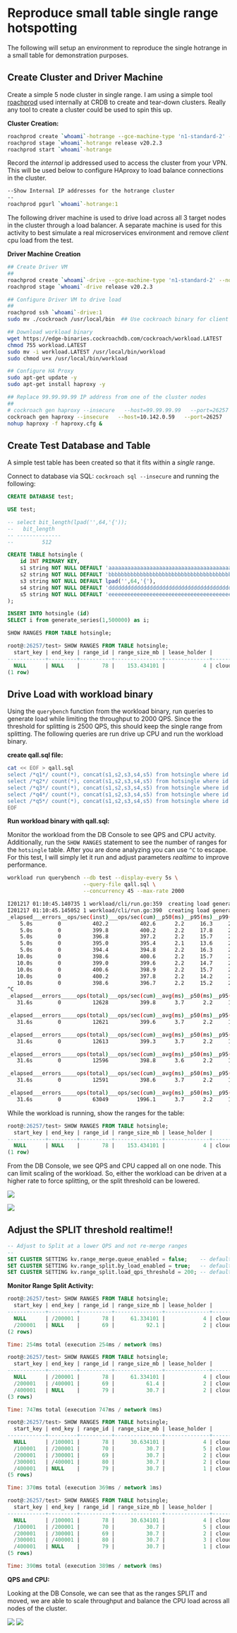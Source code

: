 # Reproduce small table single range hotspotting

The following will setup an environment to reproduce the single hotrange in a small table for demonstration purposes.  

## Create Cluster and Driver Machine
Create a simple 5 node cluster in single range.  I am using a simple tool [roachprod](https://github.com/cockroachdb/roachprod) used internally at CRDB to create and tear-down clusters.  Really any tool to create a cluster could be used to spin this up.

**Cluster Creation:**
```bash
roachprod create `whoami`-hotrange --gce-machine-type 'n1-standard-2' --nodes 5 --lifetime 24h
roachprod stage `whoami`-hotrange release v20.2.3
roachprod start `whoami`-hotrange
```
Record the *internal* ip addressed used to access the cluster from your VPN.  This will be used below to configure HAproxy to load balance connections in the cluster.

```bash
--Show Internal IP addresses for the hotrange cluster
--
roachprod pgurl `whoami`-hotrange:1 
```

The following driver machine is used to drive load across all 3 target nodes in the cluster through a load balancer.  A separate machine is used for this activity to best simulate a real microservices environment and remove *client* cpu load from the test. 

**Driver Machine Creation**

```bash
## Create Driver VM
##
roachprod create `whoami`-drive --gce-machine-type 'n1-standard-2' --nodes 1 --lifetime 24h
roachprod stage `whoami`-drive release v20.2.3  

## Configure Driver VM to drive load
##
roachprod ssh `whoami`-drive:1
sudo mv ./cockroach /usr/local/bin  ## Use cockroach binary for client connection

## Download workload binary
wget https://edge-binaries.cockroachdb.com/cockroach/workload.LATEST
chmod 755 workload.LATEST
sudo mv -i workload.LATEST /usr/local/bin/workload
sudo chmod u+x /usr/local/bin/workload

## Configure HA Proxy
sudo apt-get update -y
sudo apt-get install haproxy -y

## Replace 99.99.99.99 IP address from one of the cluster nodes
##
# cockroach gen haproxy --insecure   --host=99.99.99.99   --port=26257 
cockroach gen haproxy --insecure   --host=10.142.0.59   --port=26257 
nohup haproxy -f haproxy.cfg &

```

## Create Test Database and Table
A simple test table has been created so that it fits within a *single* range.

Connect to database via SQL: `cockroach sql --insecure` and running the following:

```sql
CREATE DATABASE test;

USE test;

-- select bit_length(lpad('',64,'{'));
--   bit_length
-- --------------
--         512

CREATE TABLE hotsingle (
    id INT PRIMARY KEY,
    s1 string NOT NULL DEFAULT 'aaaaaaaaaaaaaaaaaaaaaaaaaaaaaaaaaaaaaaaaaaaaaaaaaaaa',
    s2 string NOT NULL DEFAULT 'bbbbbbbbbbbbbbbbbbbbbbbbbbbbbbbbbbbbbbbbbbbbbbbbbbbb',
    s3 string NOT NULL DEFAULT lpad('',64,'{'),
    s4 string NOT NULL DEFAULT 'dddddddddddddddddddddddddddddddddddddddddddddddddddd',
    s5 string NOT NULL DEFAULT 'eeeeeeeeeeeeeeeeeeeeeeeeeeeeeeeeeeeeeeeeeeeeeeeeeeee'
);

INSERT INTO hotsingle (id)
SELECT i from generate_series(1,500000) as i;

SHOW RANGES FROM TABLE hotsingle;

root@:26257/test> SHOW RANGES FROM TABLE hotsingle;
  start_key | end_key | range_id | range_size_mb | lease_holder |           lease_holder_locality           | replicas |                                                          replica_localities
------------+---------+----------+---------------+--------------+-------------------------------------------+----------+----------------------------------------------------------------------------------------------------------------------------------------
  NULL      | NULL    |       78 |    153.434101 |            4 | cloud=gce,region=us-east1,zone=us-east1-b | {1,2,4}  | {"cloud=gce,region=us-east1,zone=us-east1-b","cloud=gce,region=us-east1,zone=us-east1-b","cloud=gce,region=us-east1,zone=us-east1-b"}
(1 row)
```

## Drive Load with workload binary
Using the `querybench` function from the workload binary, run queries to generate load while limiting the throughput to 2000 QPS.  Since the threshold for splitting is 2500 QPS, this should keep the single range from splitting.  The following queries are run drive up CPU and run the workload binary.

**create qall.sql file:**
```bash
cat << EOF > qall.sql
select /*q1*/ count(*), concat(s1,s2,s3,s4,s5) from hotsingle where id between 1 and 500 GROUP BY 2;
select /*q2*/ count(*), concat(s1,s2,s3,s4,s5) from hotsingle where id between 100001 and 100500 GROUP BY 2;
select /*q3*/ count(*), concat(s1,s2,s3,s4,s5) from hotsingle where id between 200001 and 200500 GROUP BY 2;
select /*q4*/ count(*), concat(s1,s2,s3,s4,s5) from hotsingle where id between 300001 and 300500 GROUP BY 2;
select /*q5*/ count(*), concat(s1,s2,s3,s4,s5) from hotsingle where id between 400001 and 400500 GROUP BY 2;
EOF
```

**Run workload binary with qall.sql:**

Monitor the workload from the DB Console to see QPS and CPU actvity.  Additionally, run the `SHOW RANGES` statement to see the number of ranges for the `hotsingle` table.  After you are done analyzing you can use `^C` to escape.  For this test, I will simply let it run and adjust parameters *realtime* to improve performance.

```bash
workload run querybench --db test --display-every 5s \
                        --query-file qall.sql \
                        --concurrency 45 --max-rate 2000

I201217 01:10:45.140735 1 workload/cli/run.go:359  creating load generator...
I201217 01:10:45.145052 1 workload/cli/run.go:390  creating load generator... done (took 4.317107ms)
_elapsed___errors__ops/sec(inst)___ops/sec(cum)__p50(ms)__p95(ms)__p99(ms)_pMax(ms)
    5.0s        0          402.2          402.6      2.2     16.3     27.3     48.2  1: select /*q1*/ count(*), concat(s1,s2,s3,s4,s5) from hotsingle where id in (1,5000,50000) GROUP BY 2;
    5.0s        0          399.8          400.2      2.2     17.8     27.3     35.7  2: select /*q2*/ count(*), concat(s1,s2,s3,s4,s5) from hotsingle where id in (100001, 105000, 150000) GROUP BY 2;
    5.0s        0          396.8          397.2      2.2     15.7     24.1     31.5  3: select /*q3*/ count(*), concat(s1,s2,s3,s4,s5) from hotsingle where id in (200001, 205000, 250000) GROUP BY 2;
    5.0s        0          395.0          395.4      2.1     13.6     22.0     31.5  4: select /*q4*/ count(*), concat(s1,s2,s3,s4,s5) from hotsingle where id in (300001, 305000, 350000) GROUP BY 2;
    5.0s        0          394.4          394.8      2.2     16.3     25.2     35.7  5: select /*q5*/ count(*), concat(s1,s2,s3,s4,s5) from hotsingle where id in (400001, 405000, 450000) GROUP BY 2;
   10.0s        0          398.6          400.6      2.2     15.7     23.1     37.7  1: select /*q1*/ count(*), concat(s1,s2,s3,s4,s5) from hotsingle where id in (1,5000,50000) GROUP BY 2;
   10.0s        0          399.0          399.6      2.2     14.7     25.2     39.8  2: select /*q2*/ count(*), concat(s1,s2,s3,s4,s5) from hotsingle where id in (100001, 105000, 150000) GROUP BY 2;
   10.0s        0          400.6          398.9      2.2     15.7     26.2     32.5  3: select /*q3*/ count(*), concat(s1,s2,s3,s4,s5) from hotsingle where id in (200001, 205000, 250000) GROUP BY 2;
   10.0s        0          400.2          397.8      2.2     14.2     24.1     46.1  4: select /*q4*/ count(*), concat(s1,s2,s3,s4,s5) from hotsingle where id in (300001, 305000, 350000) GROUP BY 2;
   10.0s        0          398.6          396.7      2.2     15.2     25.2
^C
_elapsed___errors_____ops(total)___ops/sec(cum)__avg(ms)__p50(ms)__p95(ms)__p99(ms)_pMax(ms)__total
   31.6s        0          12628          399.8      3.7      2.2     15.2     24.1     52.4   1: select /*q1*/ count(*), concat(s1,s2,s3,s4,s5) from hotsingle where id in (1,5000,50000) GROUP BY 2;

_elapsed___errors_____ops(total)___ops/sec(cum)__avg(ms)__p50(ms)__p95(ms)__p99(ms)_pMax(ms)__total
   31.6s        0          12621          399.6      3.7      2.2     14.7     25.2     48.2   2: select /*q2*/ count(*), concat(s1,s2,s3,s4,s5) from hotsingle where id in (100001, 105000, 150000) GROUP BY 2;

_elapsed___errors_____ops(total)___ops/sec(cum)__avg(ms)__p50(ms)__p95(ms)__p99(ms)_pMax(ms)__total
   31.6s        0          12613          399.3      3.7      2.2     15.2     26.2     48.2   3: select /*q3*/ count(*), concat(s1,s2,s3,s4,s5) from hotsingle where id in (200001, 205000, 250000) GROUP BY 2;

_elapsed___errors_____ops(total)___ops/sec(cum)__avg(ms)__p50(ms)__p95(ms)__p99(ms)_pMax(ms)__total
   31.6s        0          12596          398.8      3.6      2.2     14.7     25.2     54.5   4: select /*q4*/ count(*), concat(s1,s2,s3,s4,s5) from hotsingle where id in (300001, 305000, 350000) GROUP BY 2;

_elapsed___errors_____ops(total)___ops/sec(cum)__avg(ms)__p50(ms)__p95(ms)__p99(ms)_pMax(ms)__total
   31.6s        0          12591          398.6      3.7      2.2     15.2     25.2     52.4   5: select /*q5*/ count(*), concat(s1,s2,s3,s4,s5) from hotsingle where id in (400001, 405000, 450000) GROUP BY 2;

_elapsed___errors_____ops(total)___ops/sec(cum)__avg(ms)__p50(ms)__p95(ms)__p99(ms)_pMax(ms)__result
   31.6s        0          63049         1996.1      3.7      2.2     15.2     25.2     54.5
```

While the workload is running, show the ranges for the table:

```sql
root@:26257/test> SHOW RANGES FROM TABLE hotsingle;
  start_key | end_key | range_id | range_size_mb | lease_holder |           lease_holder_locality           | replicas |                                                          replica_localities
------------+---------+----------+---------------+--------------+-------------------------------------------+----------+----------------------------------------------------------------------------------------------------------------------------------------
  NULL      | NULL    |       78 |    153.434101 |            4 | cloud=gce,region=us-east1,zone=us-east1-b | {1,2,4}  | {"cloud=gce,region=us-east1,zone=us-east1-b","cloud=gce,region=us-east1,zone=us-east1-b","cloud=gce,region=us-east1,zone=us-east1-b"}
(1 row)
```
From the DB Console, we see QPS and CPU capped all on one node.  This can limit scaling of the workload.  So, either the workload can be driven at a higher rate to force splitting, or the split threshold can be lowered.

![](singlerange_qps.png)

![](singlerange_cpu.png)


## Adjust the SPLIT threshold realtime!!

```sql
-- Adjust to Split at a lower QPS and not re-merge ranges
--
SET CLUSTER SETTING kv.range_merge.queue_enabled = false;    -- default is true
SET CLUSTER SETTING kv.range_split.by_load_enabled = true;   -- default is true
SET CLUSTER SETTING kv.range_split.load_qps_threshold = 200; -- default 2500
```


**Monitor Range Split Activity:**

```sql
root@:26257/test> SHOW RANGES FROM TABLE hotsingle;
  start_key | end_key | range_id | range_size_mb | lease_holder |           lease_holder_locality           | replicas |                                                          replica_localities
------------+---------+----------+---------------+--------------+-------------------------------------------+----------+----------------------------------------------------------------------------------------------------------------------------------------
  NULL      | /200001 |       78 |     61.334101 |            4 | cloud=gce,region=us-east1,zone=us-east1-b | {1,4,5}  | {"cloud=gce,region=us-east1,zone=us-east1-b","cloud=gce,region=us-east1,zone=us-east1-b","cloud=gce,region=us-east1,zone=us-east1-b"}
  /200001   | NULL    |       69 |          92.1 |            2 | cloud=gce,region=us-east1,zone=us-east1-b | {1,2,4}  | {"cloud=gce,region=us-east1,zone=us-east1-b","cloud=gce,region=us-east1,zone=us-east1-b","cloud=gce,region=us-east1,zone=us-east1-b"}
(2 rows)

Time: 254ms total (execution 254ms / network 0ms)

root@:26257/test> SHOW RANGES FROM TABLE hotsingle;
  start_key | end_key | range_id | range_size_mb | lease_holder |           lease_holder_locality           | replicas |                                                          replica_localities
------------+---------+----------+---------------+--------------+-------------------------------------------+----------+----------------------------------------------------------------------------------------------------------------------------------------
  NULL      | /200001 |       78 |     61.334101 |            4 | cloud=gce,region=us-east1,zone=us-east1-b | {1,4,5}  | {"cloud=gce,region=us-east1,zone=us-east1-b","cloud=gce,region=us-east1,zone=us-east1-b","cloud=gce,region=us-east1,zone=us-east1-b"}
  /200001   | /400001 |       69 |          61.4 |            2 | cloud=gce,region=us-east1,zone=us-east1-b | {1,2,4}  | {"cloud=gce,region=us-east1,zone=us-east1-b","cloud=gce,region=us-east1,zone=us-east1-b","cloud=gce,region=us-east1,zone=us-east1-b"}
  /400001   | NULL    |       79 |          30.7 |            2 | cloud=gce,region=us-east1,zone=us-east1-b | {1,2,4}  | {"cloud=gce,region=us-east1,zone=us-east1-b","cloud=gce,region=us-east1,zone=us-east1-b","cloud=gce,region=us-east1,zone=us-east1-b"}
(3 rows)

Time: 747ms total (execution 747ms / network 0ms)

root@:26257/test> SHOW RANGES FROM TABLE hotsingle;
  start_key | end_key | range_id | range_size_mb | lease_holder |           lease_holder_locality           | replicas |                                                          replica_localities
------------+---------+----------+---------------+--------------+-------------------------------------------+----------+----------------------------------------------------------------------------------------------------------------------------------------
  NULL      | /100001 |       78 |     30.634101 |            4 | cloud=gce,region=us-east1,zone=us-east1-b | {1,4,5}  | {"cloud=gce,region=us-east1,zone=us-east1-b","cloud=gce,region=us-east1,zone=us-east1-b","cloud=gce,region=us-east1,zone=us-east1-b"}
  /100001   | /200001 |       70 |          30.7 |            5 | cloud=gce,region=us-east1,zone=us-east1-b | {1,4,5}  | {"cloud=gce,region=us-east1,zone=us-east1-b","cloud=gce,region=us-east1,zone=us-east1-b","cloud=gce,region=us-east1,zone=us-east1-b"}
  /200001   | /300001 |       69 |          30.7 |            2 | cloud=gce,region=us-east1,zone=us-east1-b | {1,2,4}  | {"cloud=gce,region=us-east1,zone=us-east1-b","cloud=gce,region=us-east1,zone=us-east1-b","cloud=gce,region=us-east1,zone=us-east1-b"}
  /300001   | /400001 |       80 |          30.7 |            2 | cloud=gce,region=us-east1,zone=us-east1-b | {1,2,4}  | {"cloud=gce,region=us-east1,zone=us-east1-b","cloud=gce,region=us-east1,zone=us-east1-b","cloud=gce,region=us-east1,zone=us-east1-b"}
  /400001   | NULL    |       79 |          30.7 |            1 | cloud=gce,region=us-east1,zone=us-east1-b | {1,2,4}  | {"cloud=gce,region=us-east1,zone=us-east1-b","cloud=gce,region=us-east1,zone=us-east1-b","cloud=gce,region=us-east1,zone=us-east1-b"}
(5 rows)

Time: 370ms total (execution 369ms / network 1ms)

root@:26257/test> SHOW RANGES FROM TABLE hotsingle;
  start_key | end_key | range_id | range_size_mb | lease_holder |           lease_holder_locality           | replicas |                                                          replica_localities
------------+---------+----------+---------------+--------------+-------------------------------------------+----------+----------------------------------------------------------------------------------------------------------------------------------------
  NULL      | /100001 |       78 |     30.634101 |            4 | cloud=gce,region=us-east1,zone=us-east1-b | {1,4,5}  | {"cloud=gce,region=us-east1,zone=us-east1-b","cloud=gce,region=us-east1,zone=us-east1-b","cloud=gce,region=us-east1,zone=us-east1-b"}
  /100001   | /200001 |       70 |          30.7 |            5 | cloud=gce,region=us-east1,zone=us-east1-b | {1,4,5}  | {"cloud=gce,region=us-east1,zone=us-east1-b","cloud=gce,region=us-east1,zone=us-east1-b","cloud=gce,region=us-east1,zone=us-east1-b"}
  /200001   | /300001 |       69 |          30.7 |            2 | cloud=gce,region=us-east1,zone=us-east1-b | {1,2,4}  | {"cloud=gce,region=us-east1,zone=us-east1-b","cloud=gce,region=us-east1,zone=us-east1-b","cloud=gce,region=us-east1,zone=us-east1-b"}
  /300001   | /400001 |       80 |          30.7 |            3 | cloud=gce,region=us-east1,zone=us-east1-b | {1,3,4}  | {"cloud=gce,region=us-east1,zone=us-east1-b","cloud=gce,region=us-east1,zone=us-east1-b","cloud=gce,region=us-east1,zone=us-east1-b"}
  /400001   | NULL    |       79 |          30.7 |            1 | cloud=gce,region=us-east1,zone=us-east1-b | {1,2,4}  | {"cloud=gce,region=us-east1,zone=us-east1-b","cloud=gce,region=us-east1,zone=us-east1-b","cloud=gce,region=us-east1,zone=us-east1-b"}
(5 rows)

Time: 390ms total (execution 389ms / network 0ms)
```

**QPS and CPU:**

Looking at the DB Console, we can see that as the ranges SPLIT and moved, we are able to scale throughput and balance the CPU load across all nodes of the cluster.

![](singlerange_split_qps.png)
![](singlerange_split_cpu.png)




